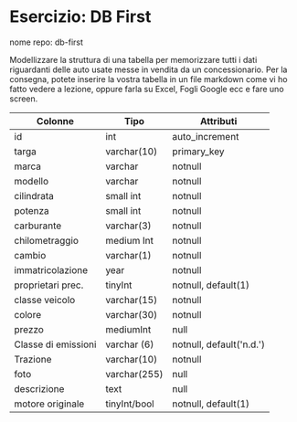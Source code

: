 # Esercizio: DB First
nome repo: db-first

Modellizzare la struttura di una tabella per memorizzare tutti i dati riguardanti delle auto usate messe in vendita da un concessionario.
Per la consegna, potete inserire la vostra tabella in un file markdown come vi ho fatto vedere a lezione, oppure farla su Excel, Fogli Google ecc e fare uno screen.

Colonne |   Tipo |  Attributi
 ---| ---|  ---|
id | int | auto_increment
targa| varchar(10) |  primary_key 
marca | varchar | notnull
modello | varchar | notnull
cilindrata | small int | notnull
potenza |  small int | notnull 
carburante | varchar(3) | notnull
chilometraggio | medium Int | notnull
cambio  | varchar(1) | notnull
immatricolazione | year | notnull
proprietari prec. | tinyInt | notnull, default(1)
classe veicolo | varchar(15) | notnull
colore | varchar(30) | notnull
prezzo  | mediumInt | null
Classe di emissioni | varchar (6) | notnull, default('n.d.')
Trazione | varchar(10) | notnull 
foto | varchar(255) | null
descrizione | text | null
motore originale | tinyInt/bool | notnull, default(1)